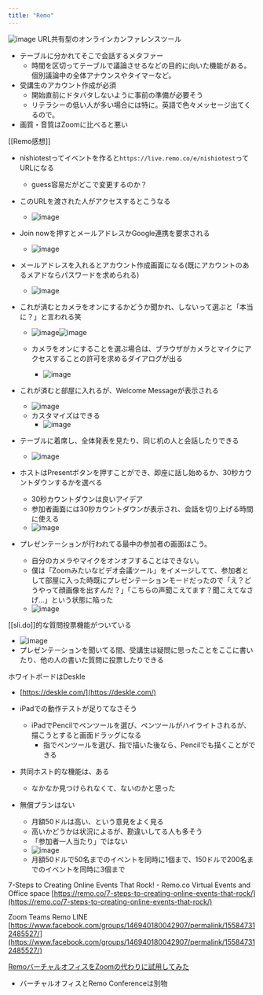 ```yaml
---
title: "Remo"
---
```


![image](https://gyazo.com/a3ced4a18799178a0a4a9fbdcd99435a/thumb/1000)
URL共有型のオンラインカンファレンスツール
- テーブルに分かれてそこで会話するメタファー
    - 時間を区切ってテーブルで議論させるなどの目的に向いた機能がある。個別議論中の全体アナウンスやタイマーなど。
- 受講生のアカウント作成が必須
    - 開始直前にドタバタしないように事前の準備が必要そう
    - リテラシーの低い人が多い場合には特に。英語で色々メッセージ出てくるので。
- 画質・音質はZoomに比べると悪い

[[Remo感想]]

- nishiotestってイベントを作ると`https://live.remo.co/e/nishiotest`ってURLになる
    - guess容易だがどこで変更するのか？
- このURLを渡された人がアクセスするとこうなる
    - ![image](https://gyazo.com/e2257e4d6a072c2c2ac8b7435ee4002c/thumb/1000)
- Join nowを押すとメールアドレスかGoogle連携を要求される
    - ![image](https://gyazo.com/b415033bb8877518e0d982e331527529/thumb/1000)
- メールアドレスを入れるとアカウント作成画面になる(既にアカウントのあるメアドならパスワードを求められる)
    - ![image](https://gyazo.com/e4351e4024566f457d77646a458cc1a7/thumb/1000)
- これが済むとカメラをオンにするかどうか聞かれ、しないって選ぶと「本当に？」と言われる笑
    - ![image](https://gyazo.com/0720eabf496e1da63af6224bdb39b17f/thumb/1000)![image](https://gyazo.com/c8ece4ed51dec5986f5032d7431b0e09/thumb/1000)

    - カメラをオンにすることを選ぶ場合は、ブラウザがカメラとマイクにアクセスすることの許可を求めるダイアログが出る
        - ![image](https://gyazo.com/975b611cdfb44b8a938e081a83909f82/thumb/1000)

- これが済むと部屋に入れるが、Welcome Messageが表示される
    - ![image](https://gyazo.com/24c8fc08433f2dcbdc2621ced1d17850/thumb/1000)
    - カスタマイズはできる
        - ![image](https://gyazo.com/e14fab9f2563a05c81daa4ff53b661d9/thumb/1000)

- テーブルに着席し、全体発表を見たり、同じ机の人と会話したりできる
    - ![image](https://gyazo.com/a3ced4a18799178a0a4a9fbdcd99435a/thumb/1000)
- ホストはPresentボタンを押すことができ、即座に話し始めるか、30秒カウントダウンするかを選べる
    - 30秒カウントダウンは良いアイデア
    - 参加者画面には30秒カウントダウンが表示され、会話を切り上げる時間に使える
    - ![image](https://gyazo.com/c9fcadceba6babbf7753957ba2b69a71/thumb/1000)
- プレゼンテーションが行われてる最中の参加者の画面はこう。
    - 自分のカメラやマイクをオンオフすることはできない。
    - 僕は「Zoomみたいなビデオ会議ツール」をイメージしてて、参加者として部屋に入った時既にプレゼンテーションモードだったので「え？どうやって顔画像を出すんだ？」「こちらの声聞こえてます？聞こえてなさげ…」という状態に陥った
    - ![image](https://gyazo.com/df7be1301c2b6a5c9be03a178c288660/thumb/1000)


[[sli.do]]的な質問投票機能がついている
- ![image](https://gyazo.com/9f478827ffd7af4fe622fdfa3e9ddbde/thumb/1000)
- プレゼンテーションを聞いてる間、受講生は疑問に思ったことをここに書いたり、他の人の書いた質問に投票したりできる

ホワイトボードはDeskle
- [https://deskle.com/](https://deskle.com/)
- iPadでの動作テストが足りてなさそう
    - iPadでPencilでペンツールを選び、ペンツールがハイライトされるが、描こうとすると画面ドラッグになる
        - 指でペンツールを選び、指で描いた後なら、Pencilでも描くことができる

- 共同ホスト的な機能は、ある
    - なかなか見つけられなくて、ないのかと思った

- 無償プランはない
    - 月額50ドルは高い、という意見をよく見る
    - 高いかどうかは状況によるが、勘違いしてる人も多そう
    - 「参加者一人当たり」ではない
    - ![image](https://gyazo.com/1a21888d7c0a4f03e596fa29e2b6f191/thumb/1000)
    - 月額50ドルで50名までのイベントを同時に1個まで、150ドルで200名までのイベントを同時に3個まで


7-Steps to Creating Online Events That Rock! - Remo.co Virtual Events and Office space
[https://remo.co/7-steps-to-creating-online-events-that-rock/](https://remo.co/7-steps-to-creating-online-events-that-rock/)


Zoom Teams Remo LINE
[https://www.facebook.com/groups/146940180042907/permalink/155847312485527/](https://www.facebook.com/groups/146940180042907/permalink/155847312485527/)

[RemoバーチャルオフィスをZoomの代わりに試用してみた](https://www.creationline.com/lab/34198?fbclid=IwAR28HJTEfi_HbICqS-UDJ29FpL8mr62ZuPDidjKCLuOcTGOo0osJIDhm4fI)
- バーチャルオフィスとRemo Conferenceは別物


